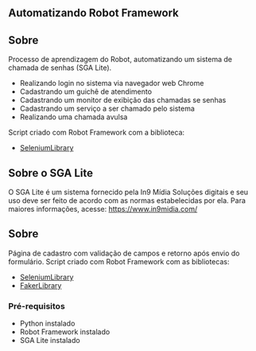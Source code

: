 
## Automatizando Robot Framework

## Sobre
  Processo de aprendizagem do Robot, automatizando um sistema de chamada de senhas (SGA Lite).
  - Realizando login no sistema via navegador web Chrome
  - Cadastrando um guichê de atendimento
  - Cadastrando um monitor de exibição das chamadas se senhas
  - Cadastrando um serviço a ser chamado pelo sistema
  - Realizando uma chamada avulsa  

  Script criado com Robot Framework com a biblioteca:
  - [SeleniumLibrary](https://robotframework.org/SeleniumLibrary/SeleniumLibrary.html)

## Sobre o SGA Lite
  O SGA Lite é um sistema fornecido pela In9 Mídia Soluções digitais e seu uso deve ser feito de acordo com as normas estabelecidas por ela.
  Para maiores informações, acesse: https://www.in9midia.com/

## Sobre
 Página de cadastro com validação de campos e retorno após envio do formulário.
 Script criado com Robot Framework com as bibliotecas:
  - [SeleniumLibrary](https://robotframework.org/SeleniumLibrary/SeleniumLibrary.html)
  - [FakerLibrary](https://guykisel.github.io/robotframework-faker/)  
 
 ### Pré-requisitos
  - Python instalado
  - Robot Framework instalado
  - SGA Lite instalado
